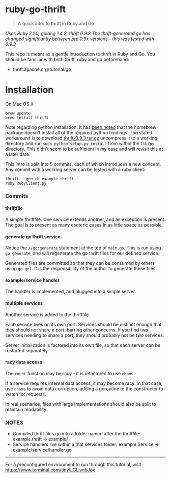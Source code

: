 ruby-go-thrift
===

> A quick intro to thrift in Ruby and Go

*Uses Ruby 2.1.0, golang 1.4.2, thrift 0.9.3*
*The thrift-generated go has changed significantly between pre 0.9x versions - this was tested with 0.9.3*

This repo is meant as a gentle introduction to thrift in Ruby and Go. You should be familiar with both thrift, ruby and go beforehand:
- thrift.apache.org/tutorial/go

Installation
==
On Mac OS X
```
brew update
brew install thrift

```

Note regarding python installation. It has [been noted](http://thrift-tutorial.readthedocs.org/en/latest/usage-example.html) that the homebrew package doesn't install all of the required python bindings. The stated workaround is to download [thrift-0.9.3.tar.gz](https://thrift.apache.org/download) uncompress it to a working directory and run `sudo python setup.py install` from within the `lib/py` directory. This didn't seem to be sufficient in my case and will revisit this at a later date.


This intro is split into 5 commits, each of which introduces a new concept.
Any commit with a working server can be tested with a ruby client:

    thrift --gen rb example.thrift
    ruby RubyClient.py

### Commits

#### thriftfile

A simple thriftfile. One service extends another, and an exception is present.
The goal is to present as many esoteric cases in as little space as possible.

#### generate go thrift service

Notice the `//go:generate` statement at the top of `main.go`.
This is run using `go generate`, and will regenerate the go thrift files for our defined service.

Generated files are committed so that they can be consumed by others using `go get`.
It is the responsibility of the author to generate these files.

#### example/service handler

The handler is implemented, and plugged into a simple server.

#### multiple services

Another service is added to the thriftfile.

Each service lives on its own port. Services should be distinct enough that they should not share a port, barring other concerns. If you find two services needing to share a port, they should probably not be two services.

Server initialization is factored into its own file, so that each server can be restarted separately.

#### racy data access

The `count` function may be racy - it is refactored to use `chan`s.

If a service requires internal data access, it may become racy.
In that case, use `chan`s to avoid data corruption, adding a goroutine to the constructor to watch for requests.

In real scenarios, files with large implementations should also be split to maintain readability.

### NOTES

- Compiled thrift files go into a folder named after the thriftfile: example.thrift -> example/
- Service handlers live within a that services folder: example.Service -> example/service/handler.go

---

For a preconfigured environment to run through this tutorial, visit https://www.terminal.com/tiny/LGLivnbJox

